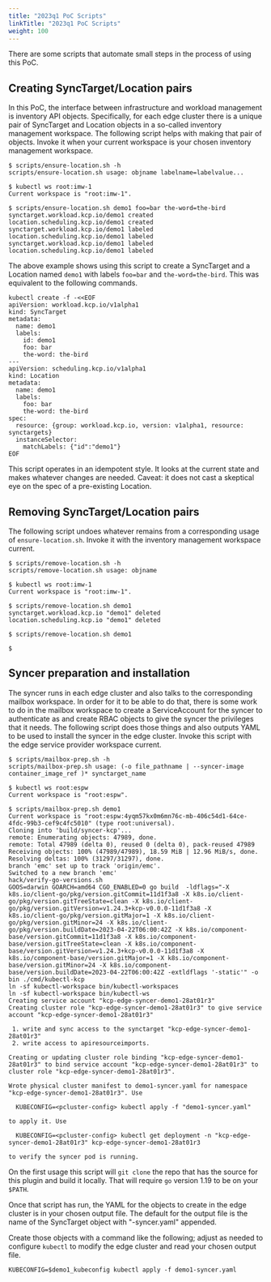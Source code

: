 ```yaml
---
title: "2023q1 PoC Scripts"
linkTitle: "2023q1 PoC Scripts"
weight: 100
---
```


There are some scripts that automate small steps in the process of
using this PoC.

## Creating SyncTarget/Location pairs

In this PoC, the interface between infrastructure and workload
management is inventory API objects.  Specifically, for each edge
cluster there is a unique pair of SyncTarget and Location objects in a
so-called inventory management workspace.  The following script helps
with making that pair of objects.  Invoke it when your current
workspace is your chosen inventory management workspace.

```console
$ scripts/ensure-location.sh -h
scripts/ensure-location.sh usage: objname labelname=labelvalue...

$ kubectl ws root:imw-1
Current workspace is "root:imw-1".

$ scripts/ensure-location.sh demo1 foo=bar the-word=the-bird
synctarget.workload.kcp.io/demo1 created
location.scheduling.kcp.io/demo1 created
synctarget.workload.kcp.io/demo1 labeled
location.scheduling.kcp.io/demo1 labeled
synctarget.workload.kcp.io/demo1 labeled
location.scheduling.kcp.io/demo1 labeled
```

The above example shows using this script to create a SyncTarget and a
Location named `demo1` with labels `foo=bar` and `the-word=the-bird`.
This was equivalent to the following commands.

```shell
kubectl create -f -<<EOF
apiVersion: workload.kcp.io/v1alpha1
kind: SyncTarget
metadata:
  name: demo1
  labels:
    id: demo1
    foo: bar
    the-word: the-bird
---
apiVersion: scheduling.kcp.io/v1alpha1
kind: Location
metadata:
  name: demo1
  labels:
    foo: bar
    the-word: the-bird
spec:
  resource: {group: workload.kcp.io, version: v1alpha1, resource: synctargets}
  instanceSelector:
    matchLabels: {"id":"demo1"}
EOF
```

This script operates in an idempotent style.  It looks at the current
state and makes whatever changes are needed.  Caveat: it does not cast
a skeptical eye on the spec of a pre-existing Location.

## Removing SyncTarget/Location pairs

The following script undoes whatever remains from a corresponding
usage of `ensure-location.sh`.  Invoke it with the inventory
management workspace current.

```console
$ scripts/remove-location.sh -h
scripts/remove-location.sh usage: objname

$ kubectl ws root:imw-1
Current workspace is "root:imw-1".

$ scripts/remove-location.sh demo1
synctarget.workload.kcp.io "demo1" deleted
location.scheduling.kcp.io "demo1" deleted

$ scripts/remove-location.sh demo1

$ 
```

## Syncer preparation and installation

The syncer runs in each edge cluster and also talks to the
corresponding mailbox workspace.  In order for it to be able to do
that, there is some work to do in the mailbox workspace to create a
ServiceAccount for the syncer to authenticate as and create RBAC
objects to give the syncer the privileges that it needs.  The
following script does those things and also outputs YAML to be used to
install the syncer in the edge cluster.  Invoke this script with the
edge service provider workspace current.

```console
$ scripts/mailbox-prep.sh -h
scripts/mailbox-prep.sh usage: (-o file_pathname | --syncer-image container_image_ref )* synctarget_name

$ kubectl ws root:espw
Current workspace is "root:espw".

$ scripts/mailbox-prep.sh demo1
Current workspace is "root:espw:4yqm57kx0m6mn76c-mb-406c54d1-64ce-4fdc-99b3-cef9c4fc5010" (type root:universal).
Cloning into 'build/syncer-kcp'...
remote: Enumerating objects: 47989, done.
remote: Total 47989 (delta 0), reused 0 (delta 0), pack-reused 47989
Receiving objects: 100% (47989/47989), 18.59 MiB | 12.96 MiB/s, done.
Resolving deltas: 100% (31297/31297), done.
branch 'emc' set up to track 'origin/emc'.
Switched to a new branch 'emc'
hack/verify-go-versions.sh
GOOS=darwin GOARCH=amd64 CGO_ENABLED=0 go build  -ldflags="-X k8s.io/client-go/pkg/version.gitCommit=11d1f3a8 -X k8s.io/client-go/pkg/version.gitTreeState=clean -X k8s.io/client-go/pkg/version.gitVersion=v1.24.3+kcp-v0.0.0-11d1f3a8 -X k8s.io/client-go/pkg/version.gitMajor=1 -X k8s.io/client-go/pkg/version.gitMinor=24 -X k8s.io/client-go/pkg/version.buildDate=2023-04-22T06:00:42Z -X k8s.io/component-base/version.gitCommit=11d1f3a8 -X k8s.io/component-base/version.gitTreeState=clean -X k8s.io/component-base/version.gitVersion=v1.24.3+kcp-v0.0.0-11d1f3a8 -X k8s.io/component-base/version.gitMajor=1 -X k8s.io/component-base/version.gitMinor=24 -X k8s.io/component-base/version.buildDate=2023-04-22T06:00:42Z -extldflags '-static'" -o bin ./cmd/kubectl-kcp
ln -sf kubectl-workspace bin/kubectl-workspaces
ln -sf kubectl-workspace bin/kubectl-ws
Creating service account "kcp-edge-syncer-demo1-28at01r3"
Creating cluster role "kcp-edge-syncer-demo1-28at01r3" to give service account "kcp-edge-syncer-demo1-28at01r3"

 1. write and sync access to the synctarget "kcp-edge-syncer-demo1-28at01r3"
 2. write access to apiresourceimports.

Creating or updating cluster role binding "kcp-edge-syncer-demo1-28at01r3" to bind service account "kcp-edge-syncer-demo1-28at01r3" to cluster role "kcp-edge-syncer-demo1-28at01r3".

Wrote physical cluster manifest to demo1-syncer.yaml for namespace "kcp-edge-syncer-demo1-28at01r3". Use

  KUBECONFIG=<pcluster-config> kubectl apply -f "demo1-syncer.yaml"

to apply it. Use

  KUBECONFIG=<pcluster-config> kubectl get deployment -n "kcp-edge-syncer-demo1-28at01r3" kcp-edge-syncer-demo1-28at01r3

to verify the syncer pod is running.
```

On the first usage this script will `git clone` the repo that has the
source for this plugin and build it locally.  That will require `go`
version 1.19 to be on your `$PATH`.

Once that script has run, the YAML for the objects to create in the
edge cluster is in your chosen output file.  The default for the
output file is the name of the SyncTarget object with "-syncer.yaml"
appended.

Create those objects with a command like the following; adjust as
needed to configure `kubectl` to modify the edge cluster and read your
chosen output file.

```shell
KUBECONFIG=$demo1_kubeconfig kubectl apply -f demo1-syncer.yaml
```
